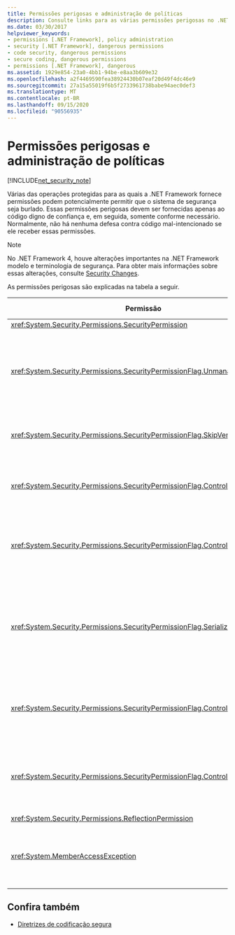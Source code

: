 ```yaml
---
title: Permissões perigosas e administração de políticas
description: Consulte links para as várias permissões perigosas no .NET. Essas permissões devem ser fornecidas somente para código confiável e somente quando necessário.
ms.date: 03/30/2017
helpviewer_keywords:
- permissions [.NET Framework], policy administration
- security [.NET Framework], dangerous permissions
- code security, dangerous permissions
- secure coding, dangerous permissions
- permissions [.NET Framework], dangerous
ms.assetid: 1929e854-23a0-4bb1-94be-e8aa3b609e32
ms.openlocfilehash: a2f4469590fea38924430b07eaf20d49f4dc46e9
ms.sourcegitcommit: 27a15a55019f6b5f2733961738babe94aec0def3
ms.translationtype: MT
ms.contentlocale: pt-BR
ms.lasthandoff: 09/15/2020
ms.locfileid: "90556935"
---
```

# <a name="dangerous-permissions-and-policy-administration"></a>Permissões perigosas e administração de políticas

[!INCLUDE[net_security_note](../../../includes/net-security-note-md.md)]

Várias das operações protegidas para as quais a .NET Framework fornece permissões podem potencialmente permitir que o sistema de segurança seja burlado. Essas permissões perigosas devem ser fornecidas apenas ao código digno de confiança e, em seguida, somente conforme necessário. Normalmente, não há nenhuma defesa contra código mal-intencionado se ele receber essas permissões.  
  
> [!NOTE]
> No .NET Framework 4, houve alterações importantes na .NET Framework modelo e terminologia de segurança. Para obter mais informações sobre essas alterações, consulte [Security Changes](/previous-versions/dotnet/framework/security/security-changes).  
  
 As permissões perigosas são explicadas na tabela a seguir.  
  
|Permissão|Risco potencial|  
|----------------|--------------------|  
|<xref:System.Security.Permissions.SecurityPermission>||  
|<xref:System.Security.Permissions.SecurityPermissionFlag.UnmanagedCode>|Permite que o código gerenciado chame código não gerenciado, o que geralmente é perigoso.|  
|<xref:System.Security.Permissions.SecurityPermissionFlag.SkipVerification>|Sem a verificação, o código pode fazer qualquer coisa.|  
|<xref:System.Security.Permissions.SecurityPermissionFlag.ControlEvidence>|Evidências invalidadas podem enganar a política de segurança.|  
|<xref:System.Security.Permissions.SecurityPermissionFlag.ControlPolicy>|A capacidade de modificar a política de segurança pode desabilitar a segurança.|  
|<xref:System.Security.Permissions.SecurityPermissionFlag.SerializationFormatter>|O uso da serialização pode burlar os mecanismos de acessibilidade. Para obter detalhes, consulte [segurança e serialização](security-and-serialization.md).|  
|<xref:System.Security.Permissions.SecurityPermissionFlag.ControlPrincipal>|A capacidade de definir a entidade atual pode enganar a segurança baseada em função.|  
|<xref:System.Security.Permissions.SecurityPermissionFlag.ControlThread>|A manipulação de threads é perigosa devido ao estado de segurança associado a threads.|  
|<xref:System.Security.Permissions.ReflectionPermission>||  
|<xref:System.MemberAccessException>|Pode usar membros privados para derrotar os mecanismos de acessibilidade.|  
  
## <a name="see-also"></a>Confira também

- [Diretrizes de codificação segura](../../standard/security/secure-coding-guidelines.md)
